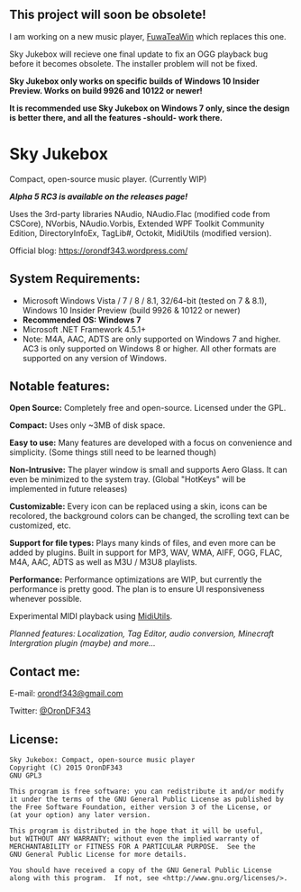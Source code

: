This project will soon be obsolete!
-----------------------------------
I am working on a new music player, [FuwaTeaWin](https://github.com/OronDF343/FuwaTeaWin) which replaces this one.

Sky Jukebox will recieve one final update to fix an OGG playback bug before it becomes obsolete. The installer problem will not be fixed.

**Sky Jukebox only works on specific builds of Windows 10 Insider Preview. Works on build 9926 and 10122 or newer!**

**It is recommended use Sky Jukebox on Windows 7 only, since the design is better there, and all the features -should- work there.**

Sky Jukebox
===========

Compact, open-source music player. (Currently WIP)

***Alpha 5 RC3 is available on the releases page!***

Uses the 3rd-party libraries NAudio, NAudio.Flac (modified code from CSCore), NVorbis, NAudio.Vorbis, Extended WPF Toolkit Community Edition, DirectoryInfoEx, TagLib#, Octokit, MidiUtils (modified version).

Official blog: https://orondf343.wordpress.com/

System Requirements:
--------------------
  * Microsoft Windows Vista / 7 / 8 / 8.1, 32/64-bit (tested on 7 & 8.1), Windows 10 Insider Preview (build 9926 & 10122 or newer)
  * **Recommended OS: Windows 7**
  * Microsoft .NET Framework 4.5.1+
  * Note: M4A, AAC, ADTS are only supported on Windows 7 and higher. AC3 is only supported on Windows 8 or higher. All other formats are supported on any version of Windows.

Notable features:
-----------------
**Open Source:** Completely free and open-source. Licensed under the GPL.

**Compact:** Uses only ~3MB of disk space.

**Easy to use:** Many features are developed with a focus on convenience and simplicity. (Some things still need to be learned though)

**Non-Intrusive:** The player window is small and supports Aero Glass. It can even be minimized to the system tray. (Global "HotKeys" will be implemented in future releases)

**Customizable:** Every icon can be replaced using a skin, icons can be recolored, the background colors can be changed, the scrolling text can be customized, etc.

**Support for file types:** Plays many kinds of files, and even more can be added by plugins. Built in support for MP3, WAV, WMA, AIFF, OGG, FLAC, M4A, AAC, ADTS as well as M3U / M3U8 playlists.

**Performance:** Performance optimizations are WIP, but currently the performance is pretty good. The plan is to ensure UI responsiveness whenever possible.

Experimental MIDI playback using [MidiUtils](https://github.com/nanase/MidiUtils).

*Planned features: Localization, Tag Editor, audio conversion, Minecraft Intergration plugin (maybe) and more...*

Contact me:
-----------

E-mail: orondf343@gmail.com

Twitter: [@OronDF343](https://twitter.com/OronDF343)

License:
--------

	Sky Jukebox: Compact, open-source music player
	Copyright (C) 2015 OronDF343
	GNU GPL3
	
	This program is free software: you can redistribute it and/or modify
	it under the terms of the GNU General Public License as published by
	the Free Software Foundation, either version 3 of the License, or
	(at your option) any later version.
	
	This program is distributed in the hope that it will be useful,
	but WITHOUT ANY WARRANTY; without even the implied warranty of
	MERCHANTABILITY or FITNESS FOR A PARTICULAR PURPOSE.  See the
	GNU General Public License for more details.
	
	You should have received a copy of the GNU General Public License
	along with this program.  If not, see <http://www.gnu.org/licenses/>.
